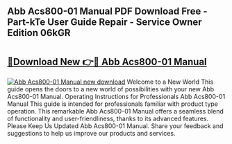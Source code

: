## Abb Acs800-01 Manual PDF Download Free - Part-kTe User Guide Repair - Service Owner Edition 06kGR

# <h2><a href="http://cf20494.oget.top/?id=Abb+Acs800-01+Manual">🔗Download New 👉🔴 Abb Acs800-01 Manual</a></h2>

[![Abb Acs800-01 Manual new download](https://i.imgur.com/5g1atiW.png)](http://cf20494.oget.top/?id=Abb+Acs800-01+Manual)
Welcome to a New World This guide opens the doors to a new world of possibilities with your new Abb Acs800-01 Manual. Operating Instructions for Professionals Abb Acs800-01 Manual This guide is intended for professionals familiar with product type operation. This remarkable Abb Acs800-01 Manual offers a seamless blend of functionality and user-friendliness, thanks to its advanced features. Please Keep Us Updated Abb Acs800-01 Manual. Share your feedback and suggestions to help us improve our products and services.
